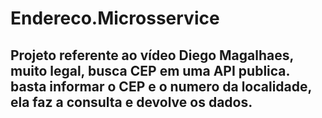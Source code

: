 # Endereco.Microsservice

## Projeto referente ao vídeo Diego Magalhaes, muito legal, busca CEP em uma API publica. basta informar o CEP e o numero da localidade, ela faz a consulta e devolve os dados.
